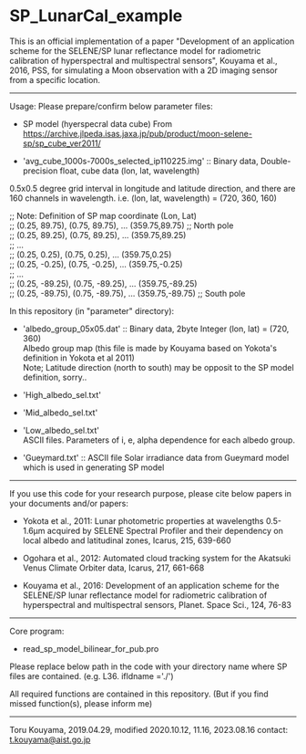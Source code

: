 # SP_LunarCal_example

This is an official implementation of a paper "Development of an application scheme for the SELENE/SP lunar reflectance model for radiometric calibration of hyperspectral and multispectral sensors", Kouyama et al., 2016, PSS, for simulating a Moon observation with a 2D imaging sensor from a specific location.


---

Usage:
Please prepare/confirm below parameter files:

- SP model (hyerspecral data cube)
From https://archive.jlpeda.isas.jaxa.jp/pub/product/moon-selene-sp/sp_cube_ver2011/

- 'avg_cube_1000s-7000s_selected_ip110225.img' :: Binary data, Double-precision float, cube data (lon, lat, wavelength)

0.5x0.5 degree grid interval in longitude and latitude direction, and there are 160 channels in wavelength.
i.e. (lon, lat, wavelength) = (720, 360, 160)

  ;; Note: Definition of SP map coordinate  (Lon, Lat)  
  ;; (0.25, 89.75), (0.75, 89.75), ... (359.75,89.75) ;; North pole  
  ;; (0.25, 89.25), (0.75, 89.25), ... (359.75,89.25)  
  ;; ...  
  ;; (0.25, 0.25), (0.75, 0.25), ... (359.75,0.25)  
  ;; (0.25, -0.25), (0.75, -0.25), ... (359.75,-0.25)  
  ;; ...  
  ;; (0.25, -89.25), (0.75, -89.25), ... (359.75,-89.25)  
  ;; (0.25, -89.75), (0.75, -89.75), ... (359.75,-89.75) ;; South pole  

In this repository (in "parameter" directory):

- 'albedo_group_05x05.dat' :: Binary data, 2byte Integer
 (lon, lat) = (720, 360)  
Albedo group map (this file is made by Kouyama based on Yokota's definition in Yokota et al 2011)  
Note; Latitude direction (north to south) may be opposit to the SP model definition, sorry..  

- 'High_albedo_sel.txt'  
- 'Mid_albedo_sel.txt'  
- 'Low_albedo_sel.txt'  
ASCII files. Parameters of i, e, alpha dependence for each albedo group.  

- 'Gueymard.txt' :: ASCII file
Solar irradiance data from Gueymard model which is used in generating SP model



---
If you use this code for your research purpose,
please cite below papers in your documents and/or papers:

- Yokota et al., 2011: Lunar photometric properties at wavelengths 0.5-1.6μm acquired by SELENE Spectral Profiler and their dependency on local albedo and latitudinal zones, Icarus, 215, 639-660

- Ogohara et al., 2012: Automated cloud tracking system for the Akatsuki Venus Climate Orbiter data, Icarus, 217, 661-668

- Kouyama et al., 2016: Development of an application scheme for the SELENE/SP lunar reflectance model for radiometric calibration of hyperspectral and multispectral sensors, Planet. Space Sci., 124, 76-83

---
Core program:
- read_sp_model_bilinear_for_pub.pro

Please replace below path in the code with your directory name where SP files are contained.
(e.g. L36. ifldname ='./')

All required functions are contained in this repository.
(But if you find missed function(s), please inform me)

---
Toru Kouyama, 2019.04.29, modified 2020.10.12, 11.16, 2023.08.16
contact: t.kouyama@aist.go.jp
